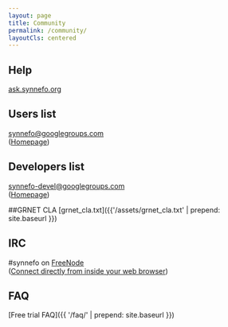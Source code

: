 ```yaml
---
layout: page
title: Community
permalink: /community/
layoutCls: centered
---
```


## Help
[ask.synnefo.org](https://ask.synnefo.org/)

## Users list
[synnefo@googlegroups.com](mailto:synnefo@googlegroups.com)  
([Homepage](https://groups.google.com/forum/?fromgroups#!forum/synnefo))

## Developers list
[synnefo-devel@googlegroups.com](mailto:synnefo-devel@googlegroups.com)  
([Homepage](https://groups.google.com/forum/?fromgroups#!forum/synnefo-devel))      

##GRNET CLA
[grnet_cla.txt]({{'/assets/grnet_cla.txt' | prepend: site.baseurl }})

## IRC
#synnefo on [FreeNode](http://freenode.net)  
([Connect directly from inside your web browser](https://kiwiirc.com/client/chat.freenode.net/synnefo))

## FAQ
[Free trial FAQ]({{ '/faq/' | prepend: site.baseurl }})
